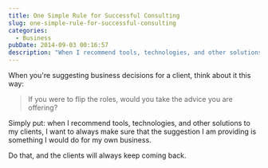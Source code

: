 ```yaml
---
title: One Simple Rule for Successful Consulting
slug: one-simple-rule-for-successful-consulting
categories:
  - Business
pubDate: 2014-09-03 00:16:57
description: "When I recommend tools, technologies, and other solutions to my clients, I want to always make sure that the suggestion I am providing is something I would do for my own business"
---
```


When you're suggesting business decisions for a client, think about it this way:

> If you were to flip the roles, would you take the advice you are offering?

Simply put: when I recommend tools, technologies, and other solutions to my clients, I want to always make sure that the suggestion I am providing is something I would do for my own business.

Do that, and the clients will always keep coming back.
